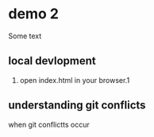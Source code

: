 # demo 2

Some text

## local devlopment
1. open index.html in your browser.1


## understanding git conflicts
 when git conflictts occur
